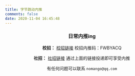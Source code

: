 ```yaml
---
title: 字节跳动内推
comments: false
date: 2020-11-04 16:45:48
---
```


<div style="text-align:center;">

### 日常内推ing

**校招：**
[校招链接](https://job.toutiao.com/s/Jmaahm4)
校招内推码：FWBYACQ

**社招：**
[社招链接](https://job.toutiao.com/s/JmmLucP)
通过上面的链接投递即可享受内推

有任何问题可以联系 `nomango@qq.com`

</div>
